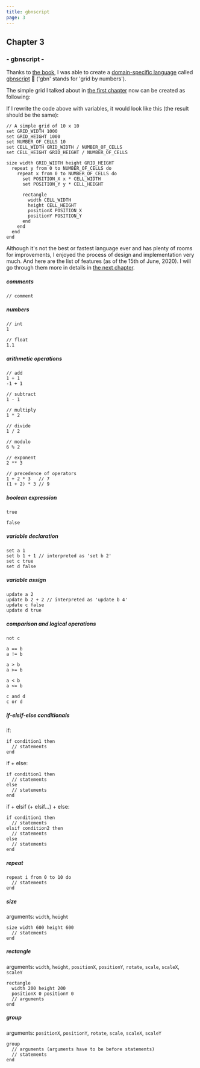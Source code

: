 ```yaml
---
title: gbnscript
page: 3
---
```


## Chapter 3

### - gbnscript -

Thanks to [the book](/02), I was able to create a [domain-specific language](https://en.wikipedia.org/wiki/Domain-specific_language) called [gbnscript](https://github.com/yyyk/gbnscript) 🎉 ('gbn' stands for 'grid by numbers').

The simple grid I talked about in [the first chapter](/01) now can be created as following:

<div class="editor-container">
  <Editor :read-only="true" :compiled="true" :value="'// A simple grid of 10 x 10\nsize width 1000 height 1000\n\trepeat y from 0 to 10 do\n\t\trepeat x from 0 to 10 do\n\t\t\trectangle\n\t\t\t\twidth 100\n\t\t\t\theight 100\n\t\t\t\tpositionX x * 100\n\t\t\t\tpositionY y * 100\n\t\t\tend\n\t\tend\n\tend\nend'"></Editor>
</div>

If I rewrite the code above with variables, it would look like this (the result should be the same):

```
// A simple grid of 10 x 10
set GRID_WIDTH 1000
set GRID_HEIGHT 1000
set NUMBER_OF_CELLS 10
set CELL_WIDTH GRID_WIDTH / NUMBER_OF_CELLS
set CELL_HEIGHT GRID_HEIGHT / NUMBER_OF_CELLS

size width GRID_WIDTH height GRID_HEIGHT
  repeat y from 0 to NUMBER_OF_CELLS do
    repeat x from 0 to NUMBER_OF_CELLS do
      set POSITION_X x * CELL_WIDTH
      set POSITION_Y y * CELL_HEIGHT

      rectangle
        width CELL_WIDTH
        height CELL_HEIGHT
        positionX POSITION_X
        positionY POSITION_Y
      end
    end
  end
end
```

Although it's not the best or fastest language ever and has plenty of rooms for improvements, I enjoyed the process of design and implementation very much. And here are the list of features (as of the 15th of June, 2020). I will go through them more in details in [the next chapter](04).

##### comments

```
// comment
```

##### numbers

```
// int
1

// float
1.1
```

##### arithmetic operations

```
// add
1 + 1
-1 + 1

// subtract
1 - 1

// multiply
1 * 2

// divide
1 / 2

// modulo
6 % 2

// exponent
2 ** 3

// precedence of operators
1 + 2 * 3   // 7
(1 + 2) * 3 // 9
```

##### boolean expression

```
true

false
```

##### variable declaration

```
set a 1
set b 1 + 1 // interpreted as 'set b 2'
set c true
set d false
```

##### variable assign

```
update a 2
update b 2 + 2 // interpreted as 'update b 4'
update c false
update d true
```

##### comparison and logical operations

```
not c

a == b
a != b

a > b
a >= b

a < b
a <= b

c and d
c or d
```

##### if-elsif-else conditionals

if:

```
if condition1 then
  // statements
end
```

if + else:

```
if condition1 then
  // statements
else
  // statements
end
```

if + elsif (+ elsif...) + else:

```
if condition1 then
  // statements
elsif condition2 then
  // statements
else
  // statements
end
```

##### repeat

```
repeat i from 0 to 10 do
  // statements
end
```

##### size

arguments: `width`, `height`

```
size width 600 height 600
  // statements
end
```

##### rectangle

arguments: `width`, `height`, `positionX`, `positionY`, `rotate`, `scale`, `scaleX`, `scaleY`

```
rectangle
  width 200 height 200
  positionX 0 positionY 0
  // arguments
end
```

##### group

arguments: `positionX`, `positionY`, `rotate`, `scale`, `scaleX`, `scaleY`

```
group
  // arguments (arguments have to be before statements)
  // statements
end
```
